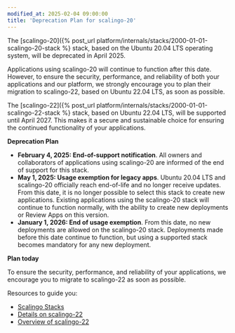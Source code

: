 ```yaml
---
modified_at: 2025-02-04 09:00:00
title: 'Deprecation Plan for scalingo-20'
---
```


The [scalingo-20]({% post_url platform/internals/stacks/2000-01-01-scalingo-20-stack %} stack, based on the Ubuntu 20.04 LTS operating system, will be deprecated in April 2025.

Applications using scalingo-20 will continue to function after this date. However, to ensure the security, performance, and reliability of both your applications and our platform, we strongly encourage you to plan their migration to scalingo-22, based on Ubuntu 22.04 LTS, as soon as possible.

The [scalingo-22]({% post_url platform/internals/stacks/2000-01-01-scalingo-22-stack %} stack, based on Ubuntu 22.04 LTS, will be supported until April 2027. This makes it a secure and sustainable choice for ensuring the continued functionality of your applications.

**Deprecation Plan**

- **February 4, 2025: End-of-support notification**. All owners and collaborators of applications using scalingo-20 are informed of the end of support for this stack.
- **May 1, 2025: Usage exemption for legacy apps**. Ubuntu 20.04 LTS and scalingo-20 officially reach end-of-life and no longer receive updates.
From this date, it is no longer possible to select this stack to create new applications.
Existing applications using the scalingo-20 stack will continue to function normally, with the ability to create new deployments or Review Apps on this version.
- **January 1, 2026: End of usage exemption**. From this date, no new deployments are allowed on the scalingo-20 stack. Deployments made before this date continue to function, but using a supported stack becomes mandatory for any new deployment.


**Plan today**

To ensure the security, performance, and reliability of your applications, we encourage you to migrate to scalingo-22 as soon as possible.

Resources to guide you:
- [Scalingo Stacks](https://doc.scalingo.com/platform/internals/stacks/stacks)
- [Details on scalingo-22](https://doc.scalingo.com/platform/internals/stacks/scalingo-22-stack)
- [Overview of scalingo-22](https://scalingo.com/fr/blog/scalingo-22-nouvelle-stack)
